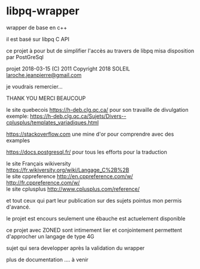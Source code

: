 # libpq-wrapper
wrapper de base en c++

il est basé sur libpq C API

ce projet à pour but de simplifier l'accès au travers de libpq misa disposition par PostGreSql


projet 2018-03-15  (C) 2011   Copyright 2018 SOLEIL <laroche.jeanpierre@gmail.com>

je voudrais remercier...

THANK YOU   MERCI BEAUCOUP


 le site quebecois 					https://h-deb.clg.qc.ca/		pour son travaille de divulgation
 exemple:							https://h-deb.clg.qc.ca/Sujets/Divers--cplusplus/templates_variadiques.html

 https://stackoverflow.com			une mine d'or pour comprendre avec des examples

 https://docs.postgresql.fr/		pour tous les efforts pour la traduction

 
 le site Français wikiversity		https://fr.wikiversity.org/wiki/Langage_C%2B%2B<br>
 le site cppreference				http://en.cppreference.com/w/<br>
									http://fr.cppreference.com/w/<br>
 le site cplusplus					http://www.cplusplus.com/reference/


 et tout ceux qui part leur publication sur des sujets pointus mon permis d'avancé.


 le projet est encours
 seulement une ébauche est actuelement disponible

 ce projet avec ZONED sont intimement lier et conjointement permettent d'approcher un langage de type 4G

 sujet qui sera developper après la validation du wrapper

 plus de documentation .... à venir

